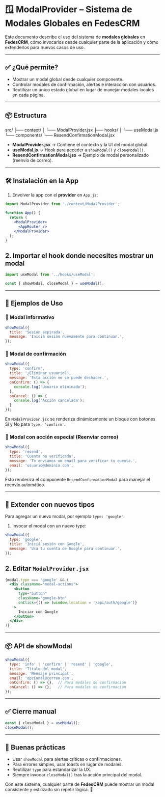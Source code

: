 # 🪟 ModalProvider – Sistema de Modales Globales en FedesCRM

Este documento describe el uso del sistema de **modales globales** en **FedesCRM**, cómo invocarlos desde cualquier parte de la aplicación y cómo extenderlos para nuevos casos de uso.

---

## ✅ ¿Qué permite?

- Mostrar un modal global desde cualquier componente.
- Controlar modales de confirmación, alertas e interacción con usuarios.
- Reutilizar un único estado global en lugar de manejar modales locales en cada página.

---

## 📦 Estructura

src/
├── context/
│   └── ModalProvider.jsx
├── hooks/
│   └── useModal.js
└── components/
    └── ResendConfirmationModal.jsx

- **ModalProvider.jsx** → Contiene el contexto y la UI del modal global.
- **useModal.js** → Hook para acceder a `showModal()` y `closeModal()`.
- **ResendConfirmationModal.jsx** → Ejemplo de modal personalizado (reenvío de correo).

---

## 🛠 Instalación en la App

1. Envolver la app con el **provider** en `App.js`:

```jsx
import ModalProvider from './context/ModalProvider';

function App() {
  return (
    <ModalProvider>
      <AppRouter />
    </ModalProvider>
  );
}
```

## 2. Importar el hook donde necesites mostrar un modal

```jsx
import useModal from '../hooks/useModal';

const { showModal, closeModal } = useModal();
```

---

## 🎯 Ejemplos de Uso

### 🔹 Modal informativo

```js
showModal({
  title: 'Sesión expirada',
  message: 'Iniciá sesión nuevamente para continuar.',
});
```

### 🔹 Modal de confirmación

```js
showModal({
  type: 'confirm',
  title: '¿Eliminar usuario?',
  message: 'Esta acción no se puede deshacer.',
  onConfirm: () => {
    console.log('Usuario eliminado');
  },
  onCancel: () => {
    console.log('Acción cancelada');
  }
});
```

En `ModalProvider.jsx` se renderiza dinámicamente un bloque con botones Sí y No para `type: 'confirm'`.

### 🔹 Modal con acción especial (Reenviar correo)

```js
showModal({
  type: 'resend',
  title: 'Cuenta no verificada',
  message: 'Te enviamos un email para verificar tu cuenta.',
  email: 'usuario@dominio.com',
});
```

Esto renderiza el componente `ResendConfirmationModal` para manejar el reenvío automático.

---

## 🧩 Extender con nuevos tipos

Para agregar un nuevo modal, por ejemplo `type: 'google'`:

1. Invocar el modal con un nuevo type:

```js
showModal({
  type: 'google',
  title: 'Iniciá sesión con Google',
  message: 'Usá tu cuenta de Google para continuar.',
});
```

## 2. Editar `ModalProvider.jsx`

```jsx
{modal.type === 'google' && (
  <div className="modal-actions">
    <button
      type="button"
      className="google-btn"
      onClick={() => (window.location = '/api/auth/google')}
    >
      Iniciar con Google
    </button>
  </div>
)}
```

---

## 📦 API de showModal

```js
showModal({
  type: 'info' | 'confirm' | 'resend' | 'google',
  title: 'Título del modal',
  message: 'Mensaje principal',
  email: 'opcional@correo.com',
  onConfirm: () => {},  // Para modales de confirmación
  onCancel: () => {},   // Para modales de confirmación
});
```

---

## ✅ Cierre manual

```js
const { closeModal } = useModal();
closeModal();
```

---

## 🧼 Buenas prácticas

- Usar `showModal` para alertas críticas o confirmaciones.
- Para errores simples, usar toasts en lugar de modales.
- Reutilizar `type` para estandarizar la UX.
- Siempre invocar `closeModal()` tras la acción principal del modal.

Con este sistema, cualquier parte de **FedesCRM** puede mostrar un modal consistente y estilizado sin repetir lógica. 🎉
